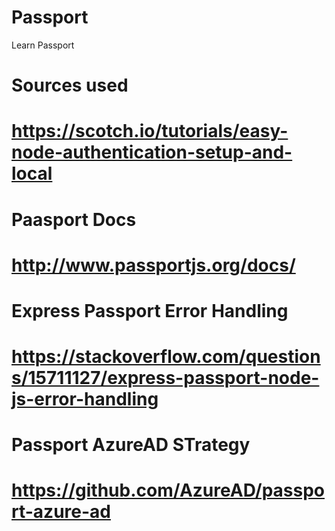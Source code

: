 # Passport
Learn Passport

# Sources used
# https://scotch.io/tutorials/easy-node-authentication-setup-and-local

# Paasport Docs
# http://www.passportjs.org/docs/

# Express Passport Error Handling
# https://stackoverflow.com/questions/15711127/express-passport-node-js-error-handling

# Passport AzureAD STrategy
# https://github.com/AzureAD/passport-azure-ad

